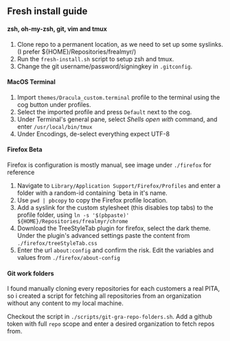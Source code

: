 ## Fresh install guide

#### zsh, oh-my-zsh, git, vim and tmux
1. Clone repo to a permanent location, as we need to set up some syslinks. (I prefer ${HOME}/Repositories/frealmyr/)
2. Run the `fresh-install.sh` script to setup zsh and tmux.
3. Change the git username/password/signingkey in `.gitconfig`.

#### MacOS Terminal
1. Import `themes/Dracula_custom.terminal` profile to the terminal using the cog button under profiles.
2. Select the imported profile and press `Default` next to the cog.
3. Under Terminal's general pane, select *Shells open with* command, and enter `/usr/local/bin/tmux`
4. Under Encodings, de-select everything expect UTF-8

#### Firefox Beta
Firefox is configuration is mostly manual, see image under `./firefox` for reference

1. Navigate to `Library/Application Support/Firefox/Profiles` and enter a folder with a random-id containing `beta in it's name.
2. Use `pwd | pbcopy` to copy the Firefox profile location.
3. Add a syslink for the custom stylesheet (this disables top tabs) to the profile folder, using `ln -s '$(pbpaste)' ${HOME}/Repositories/frealmyr/chrome`
4. Download the TreeStyleTab plugin for firefox, select the dark theme. Under the plugin's advanced settings paste the content from `./firefox/treeStyleTab.css`
5. Enter the url `about:config` and confirm the risk. Edit the variables and values from `./firefox/about-config`

#### Git work folders
I found manually cloning every repositories for each customers a real PITA, so i created a script for fetching all repositories from an organization without any content to my local machine.

Checkout the script in `./scripts/git-gra-repo-folders.sh`. Add a github token with full `repo` scope and enter a desired organization to fetch repos from. 

